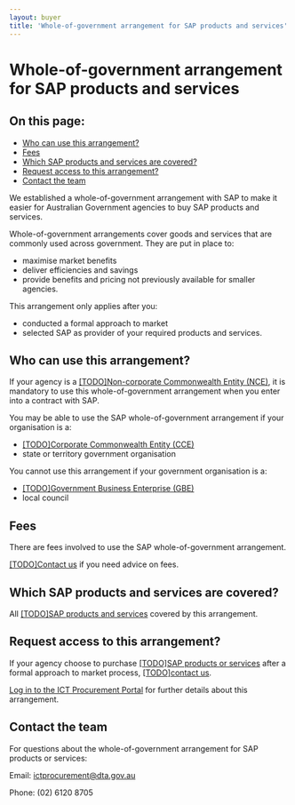 ```yaml
---
layout: buyer
title: 'Whole-of-government arrangement for SAP products and services'
---
```


# Whole-of-government arrangement for SAP products and services

<nav class="au-inpage-nav-links" aria-label="in page navigation">
  <h2 class="au-inpage-nav-links__heading">On this page:</h2>
  <ul class="au-link-list">
    <li><a href="#who-can-use-this-arrangement">Who can use this arrangement?</a></li>
    <li><a href="#fees">Fees</a></li>
    <li><a href="#which-products-and-services-are-covered">Which SAP products and services are covered?</a></li>
    <li><a href="#request-access-to-this-arrangement">Request access to this arrangement?</a></li>
    <li><a href="#contact-the-team">Contact the team</a></li>
  </ul>
</nav>

We established a whole-of-government arrangement with SAP to make it easier for Australian Government agencies to buy SAP products and services.

Whole-of-government arrangements cover goods and services that are commonly used across government. They are put in place to:

- maximise market benefits
- deliver efficiencies and savings
- provide benefits and pricing not previously available for smaller agencies.

This arrangement only applies after you:

- conducted a formal approach to market
- selected SAP as provider of your required products and services.

## <span name="who-can-use-this-arrangement">Who can use this arrangement?</span>

If your agency is a [[TODO]Non-corporate Commonwealth Entity (NCE)](#), it is mandatory to use this whole-of-government arrangement when you enter into a contract with SAP.

You may be able to use the SAP whole-of-government arrangement if your organisation is a:

- [[TODO]Corporate Commonwealth Entity (CCE)](#)
- state or territory government organisation

You cannot use this arrangement if your government organisation is a:

- [[TODO]Government Business Enterprise (GBE)](#)
- local council

## <span name="fees">Fees</span>

There are fees involved to use the SAP whole-of-government arrangement.

[[TODO]Contact us](#) if you need advice on fees.

## <span name="which-products-and-services-are-covered">Which SAP products and services are covered?</span>

All [[TODO]SAP products and services](#) covered by this arrangement.

## <span name="request-access-to-this-arrangement">Request access to this arrangement?</span>

If your agency choose to purchase [[TODO]SAP products or services](#) after a formal approach to market process, [[TODO]contact us](#).

<a href="https://ictprocurement.service-now.com/" target="_blank">Log in to the ICT Procurement Portal</a> for further details about this arrangement.

## <span name="contact-the-team">Contact the team</span>

For questions about the whole-of-government arrangement for SAP products or services:

Email: [ictprocurement@dta.gov.au](mailto:ictprocurement@dta.gov.au)

Phone: (02) 6120 8705
